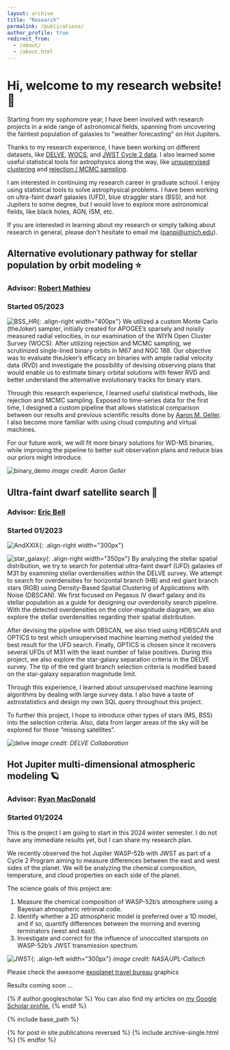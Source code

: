 ```yaml
---
layout: archive
title: "Research"
permalink: /publications/
author_profile: true
redirect_from: 
  - /about/
  - /about.html
---
```


# Hi, welcome to my research website! 👋
Starting from my sophomore year, I have been involved with research projects in a wide range of astronomical fields, spanning from uncovering the faintest population of galaxies to "weather forecasting" on Hot Jupiters. 

Thanks to my research experience, I have been working on different datasets, like [DELVE](https://datalab.noirlab.edu/delve/), [WOCS](https://www.astro.wisc.edu/research/research-areas/stars-stellar-systems/wocs/), and [JWST Cycle 2 data](https://www.stsci.edu/jwst/phase2-public/3969.pdf). I also learned some useful statistical tools for astrophysics along the way, like [unsupervised clustering](https://scikit-learn.org/stable/modules/clustering.html#clustering) and [rejection / MCMC sampling](https://thejoker.readthedocs.io/en/latest/index.html).

I am interested in continuing my research career in graduate school. I enjoy using statistical tools to solve astrophysical problems. I have been working on ultra-faint dwarf galaxies (UFD), blue straggler stars (BSS), and hot Jupiters to some degree, but I would love to explore more astronomical fields, like black holes, AGN, ISM, etc. 

If you are interested in learning about my research or simply talking about research in general, please don't hesitate to email me (panpi@umich.edu). 



## Alternative evolutionary pathway for stellar population by orbit modeling ⭐
### Advisor: [Robert Mathieu](https://www.astro.wisc.edu/?uw_staff=mathieu-robert)
### Started 05/2023
![BSS_HR](https://yanbopanpi.github.io/yanbo_pan.github.io//images/BSS_HR.png){: .align-right width="400px"}
We utilized a custom Monte Carlo (theJoker) sampler, initially created for APOGEE’s sparsely and noisily measured radial velocities, in our examination of the WIYN Open Cluster Survey (WOCS). After utilizing rejection and MCMC sampling, we scrutinized single-lined binary orbits in M67 and NGC 188. Our objective was to evaluate theJoker’s efficacy on binaries with ample radial velocity data (RVD) and investigate the possibility of devising observing plans that would enable us to estimate binary orbital solutions with fewer RVD and better understand the alternative evolutionary tracks for binary stars. 
  
Through this research experience, I learned useful statistical methods, like rejection and MCMC sampling. Exposed to time-series data for the first time, I designed a custom pipeline that allows statistical comparison between our results and previous scientific results done by [Aaron M. Geller](https://arxiv.org/abs/2101.07883). I also become more familiar with using cloud computing and virtual machines. 
  
For our future work, we will fit more binary solutions for WD-MS binaries, while improving the pipeline to better suit observation plans and reduce bias our priors might introduce. 

![binary_demo](https://yanbopanpi.github.io/yanbo_pan.github.io//images/binary_demo.jpg)
*image credit: Aaron Geller*


## Ultra-faint dwarf satellite search 🌌
### Advisor: [Eric Bell](https://sites.lsa.umich.edu/ericbell/)
### Started 01/2023
![AndXXIX](https://yanbopanpi.github.io/yanbo_pan.github.io//images/AndXXIX.png){: .align-right width="300px"}

![star_galaxy](https://yanbopanpi.github.io/yanbo_pan.github.io//images/star_galaxy_classification.png){: .align-right width="350px"}
By analyzing the stellar spatial distribution, we try to search for potential ultra-faint dwarf (UFD) galaxies of M31 by examining stellar overdensities within the DELVE survey. We attempt to search for overdensities for horizontal branch (HB) and red giant branch stars (RGB) using Density-Based Spatial Clustering of Applications with Noise (DBSCAN). We first focused on Pegasus IV dwarf galaxy and its stellar population as a guide for designing our overdensity search pipeline. With the detected overdensities on the color-magnitude diagram, we also explore the stellar overdensities regarding their spatial distribution. 
  
After devising the pipeline with DBSCAN, we also tried using HDBSCAN and OPTICS to test which unsupervised machine learning method yielded the best result for the UFD search. Finally, OPTICS is chosen since it recovers several UFDs of M31 with the least number of false positives. During this project, we also explore the star-galaxy separation criteria in the DELVE survey. The tip of the red giant branch selection criteria is modified based on the star-galaxy separation magnitude limit. 
  
Through this experience, I learned about unsupervised machine learning algorithms by dealing with large survey data. I also have a taste of astrostatistics and design my own SQL query throughout this project. 

To further this project, I hope to introduce other types of stars (MS, BSS) into the selection criteria. Also, data from larger areas of the sky will be explored for those “missing satellites”. 

![delve](https://yanbopanpi.github.io/yanbo_pan.github.io//images/delve_dr2_footprint.png)
*image credit: DELVE Collaboration*


## Hot Jupiter multi-dimensional atmospheric modeling 🪐
### Advisor: [Ryan MacDonald](https://distantworlds.space/)
### Started 01/2024
This is the project I am going to start in this 2024 winter semester. I do not have any immediate results yet, but I can share my research plan. 

We recently observed the hot Jupiter WASP-52b with JWST as part of a Cycle 2 Program aiming to measure differences between the east and west sides of the planet. We will be analyzing the chemical composition, temperature, and cloud properties on each side of the planet. 

The science goals of this project are:
1. Measure the chemical composition of WASP-52b’s atmosphere using a Bayesian atmospheric retrieval code.
2. Identify whether a 2D atmospheric model is preferred over a 1D model, and if so, quantify differences between the morning and evening terminators (west and east). 
3. Investigate and correct for the influence of unocculted starspots on WASP-52b’s JWST transmission spectrum.


![JWST](https://yanbopanpi.github.io/yanbo_pan.github.io//images/JWST.jpg){: .align-left width="300px"}
*image credit: NASA/JPL-Caltech*

Please check the awesome [exoplanet travel bureau](https://exoplanets.nasa.gov/alien-worlds/exoplanet-travel-bureau/) graphics 
  
Results coming soon ...



{% if author.googlescholar %}
  You can also find my articles on <u><a href="{{author.googlescholar}}">my Google Scholar profile</a>.</u>
{% endif %}

{% include base_path %}

{% for post in site.publications reversed %}
  {% include archive-single.html %}
{% endfor %}



